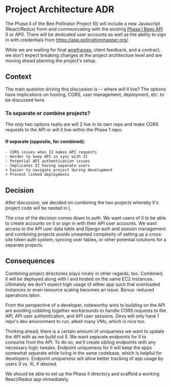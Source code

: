 # Project Architecture ADR

The Phase II of the Bee Pollinator Project (II) will include a new Javascript (React/Redux) front-end communicating with the existing [Phase I Bees API](https://app.pollinationmapper.org/) (I or API). There will be dedicated user accounts as well as the ability to sign in with credentials from https://app.pollinationmapper.org/.

While we are waiting for final [wireframes](https://app.goabstract.com/projects/1955fff0-89e6-11e8-9d27-3b6b7c64f4e5/branches/master/files/E258E310-7858-4F64-9C6F-43572DBBEB19), client feedback, and a contract, we don't expect breaking changes at the project architecture level and are moving ahead planning the project's setup.

## Context

The main question driving this discussion is -- where will II live?
The options have implications on hosting, CORS, user management, deployment, etc. to be discussed here.

### To separate or combine projects?
The only two options really are will 2 live in its own repo and make CORS requests to the API or will it live within the Phase 1 repo.

#### If separate (opposite, for combined):
    - CORS issues when II makes API requests
    - Harder to keep API in sync with II
    - Potential API authentication issues
    - Implicates II having separate users
    + Easier to navigate project during development
    + Prevent linked deployments

## Decision

After discussion, we decided on combining the two projects whereby II's project code will be nested in [I](https://github.com/project-icp/bee-pollinator-app).

The crux of the decision comes down to auth. We want users of II to be able to create accounts on II or sign in with their API user accounts. We want access to the API user data table and Django auth and session management and combining projects avoids unwanted complexity of setting up a cross-site token auth system, syncing user tables, or other potential solutions for a separate projects.


## Consequences

Combining project directories plays nicely in other regards, too. Combined, II will be deployed along with I and hosted on the same EC2 instances. Ultimately we don't expect high usage of either app such that overloaded instances or even resource scaling becomes an issue. Bonus:  reduced operations labor.

From the perspective of a developer, noteworthy wins to building on the API are avoiding cobbling together workarounds to handle CORS requests to the API, API user authentication, and API user sessions. Devs will only have 1 repo's dev environment to run, albeit many VMs, which is nice too.

Thinking ahead, there is a certain amount of uniqueness we want to update the API with as we build out II. We want separate endpoints for II to consume from the API. To do so, we'll create sibling endpoints with any necessary logic tweaks. Endpoint uniqueness for II will keep the apps somewhat separate while living in the same codebase, which is helpful for developers. Endpoint uniqueness will allow better tracking of app usage by users (I vs. II), if desired.

We should be able to set up the Phase II directory and scaffold a working React/Redux app immediately.
